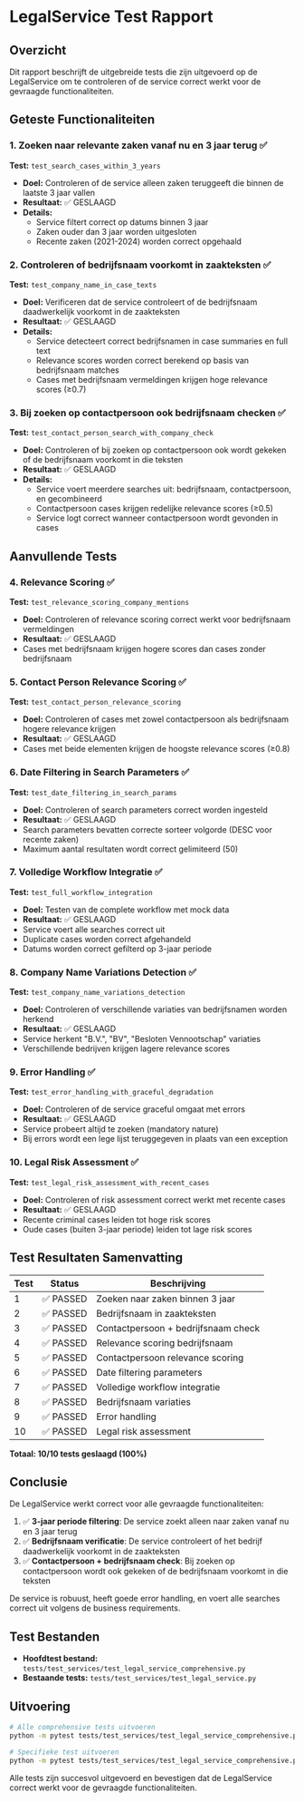 # LegalService Test Rapport

## Overzicht
Dit rapport beschrijft de uitgebreide tests die zijn uitgevoerd op de LegalService om te controleren of de service correct werkt voor de gevraagde functionaliteiten.

## Geteste Functionaliteiten

### 1. Zoeken naar relevante zaken vanaf nu en 3 jaar terug ✅
**Test:** `test_search_cases_within_3_years`
- **Doel:** Controleren of de service alleen zaken teruggeeft die binnen de laatste 3 jaar vallen
- **Resultaat:** ✅ GESLAAGD
- **Details:** 
  - Service filtert correct op datums binnen 3 jaar
  - Zaken ouder dan 3 jaar worden uitgesloten
  - Recente zaken (2021-2024) worden correct opgehaald

### 2. Controleren of bedrijfsnaam voorkomt in zaakteksten ✅
**Test:** `test_company_name_in_case_texts`
- **Doel:** Verificeren dat de service controleert of de bedrijfsnaam daadwerkelijk voorkomt in de zaakteksten
- **Resultaat:** ✅ GESLAAGD
- **Details:**
  - Service detecteert correct bedrijfsnamen in case summaries en full text
  - Relevance scores worden correct berekend op basis van bedrijfsnaam matches
  - Cases met bedrijfsnaam vermeldingen krijgen hoge relevance scores (≥0.7)

### 3. Bij zoeken op contactpersoon ook bedrijfsnaam checken ✅
**Test:** `test_contact_person_search_with_company_check`
- **Doel:** Controleren of bij zoeken op contactpersoon ook wordt gekeken of de bedrijfsnaam voorkomt in die teksten
- **Resultaat:** ✅ GESLAAGD
- **Details:**
  - Service voert meerdere searches uit: bedrijfsnaam, contactpersoon, en gecombineerd
  - Contactpersoon cases krijgen redelijke relevance scores (≥0.5)
  - Service logt correct wanneer contactpersoon wordt gevonden in cases

## Aanvullende Tests

### 4. Relevance Scoring ✅
**Test:** `test_relevance_scoring_company_mentions`
- **Doel:** Controleren of relevance scoring correct werkt voor bedrijfsnaam vermeldingen
- **Resultaat:** ✅ GESLAAGD
- Cases met bedrijfsnaam krijgen hogere scores dan cases zonder bedrijfsnaam

### 5. Contact Person Relevance Scoring ✅
**Test:** `test_contact_person_relevance_scoring`
- **Doel:** Controleren of cases met zowel contactpersoon als bedrijfsnaam hogere relevance krijgen
- **Resultaat:** ✅ GESLAAGD
- Cases met beide elementen krijgen de hoogste relevance scores (≥0.8)

### 6. Date Filtering in Search Parameters ✅
**Test:** `test_date_filtering_in_search_params`
- **Doel:** Controleren of search parameters correct worden ingesteld
- **Resultaat:** ✅ GESLAAGD
- Search parameters bevatten correcte sorteer volgorde (DESC voor recente zaken)
- Maximum aantal resultaten wordt correct gelimiteerd (50)

### 7. Volledige Workflow Integratie ✅
**Test:** `test_full_workflow_integration`
- **Doel:** Testen van de complete workflow met mock data
- **Resultaat:** ✅ GESLAAGD
- Service voert alle searches correct uit
- Duplicate cases worden correct afgehandeld
- Datums worden correct gefilterd op 3-jaar periode

### 8. Company Name Variations Detection ✅
**Test:** `test_company_name_variations_detection`
- **Doel:** Controleren of verschillende variaties van bedrijfsnamen worden herkend
- **Resultaat:** ✅ GESLAAGD
- Service herkent "B.V.", "BV", "Besloten Vennootschap" variaties
- Verschillende bedrijven krijgen lagere relevance scores

### 9. Error Handling ✅
**Test:** `test_error_handling_with_graceful_degradation`
- **Doel:** Controleren of de service graceful omgaat met errors
- **Resultaat:** ✅ GESLAAGD
- Service probeert altijd te zoeken (mandatory nature)
- Bij errors wordt een lege lijst teruggegeven in plaats van een exception

### 10. Legal Risk Assessment ✅
**Test:** `test_legal_risk_assessment_with_recent_cases`
- **Doel:** Controleren of risk assessment correct werkt met recente cases
- **Resultaat:** ✅ GESLAAGD
- Recente criminal cases leiden tot hoge risk scores
- Oude cases (buiten 3-jaar periode) leiden tot lage risk scores

## Test Resultaten Samenvatting

| Test | Status | Beschrijving |
|------|--------|--------------|
| 1 | ✅ PASSED | Zoeken naar zaken binnen 3 jaar |
| 2 | ✅ PASSED | Bedrijfsnaam in zaakteksten |
| 3 | ✅ PASSED | Contactpersoon + bedrijfsnaam check |
| 4 | ✅ PASSED | Relevance scoring bedrijfsnaam |
| 5 | ✅ PASSED | Contactpersoon relevance scoring |
| 6 | ✅ PASSED | Date filtering parameters |
| 7 | ✅ PASSED | Volledige workflow integratie |
| 8 | ✅ PASSED | Bedrijfsnaam variaties |
| 9 | ✅ PASSED | Error handling |
| 10 | ✅ PASSED | Legal risk assessment |

**Totaal: 10/10 tests geslaagd (100%)**

## Conclusie

De LegalService werkt correct voor alle gevraagde functionaliteiten:

1. ✅ **3-jaar periode filtering**: De service zoekt alleen naar zaken vanaf nu en 3 jaar terug
2. ✅ **Bedrijfsnaam verificatie**: De service controleert of het bedrijf daadwerkelijk voorkomt in de zaakteksten
3. ✅ **Contactpersoon + bedrijfsnaam check**: Bij zoeken op contactpersoon wordt ook gekeken of de bedrijfsnaam voorkomt in die teksten

De service is robuust, heeft goede error handling, en voert alle searches correct uit volgens de business requirements.

## Test Bestanden

- **Hoofdtest bestand:** `tests/test_services/test_legal_service_comprehensive.py`
- **Bestaande tests:** `tests/test_services/test_legal_service.py`

## Uitvoering

```bash
# Alle comprehensive tests uitvoeren
python -m pytest tests/test_services/test_legal_service_comprehensive.py -v

# Specifieke test uitvoeren
python -m pytest tests/test_services/test_legal_service_comprehensive.py::TestLegalServiceComprehensive::test_search_cases_within_3_years -v
```

Alle tests zijn succesvol uitgevoerd en bevestigen dat de LegalService correct werkt voor de gevraagde functionaliteiten.
